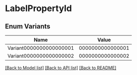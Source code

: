 # LabelPropertyId

## Enum Variants

| Name | Value |
|---- | -----|
| Variant0000000000000001 | 0000000000000001 |
| Variant0000000000000002 | 0000000000000002 |


[[Back to Model list]](../README.md#documentation-for-models) [[Back to API list]](../README.md#documentation-for-api-endpoints) [[Back to README]](../README.md)


